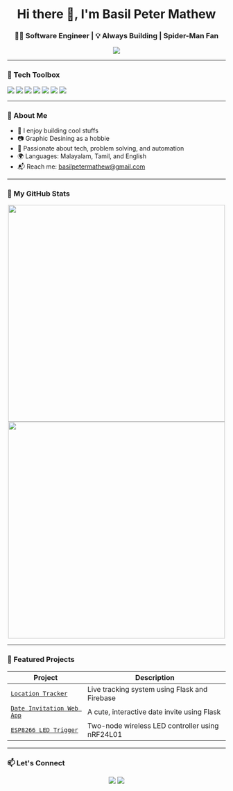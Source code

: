 <h1 align="center">Hi there 👋, I'm Basil Peter Mathew</h1>
<h3 align="center">🧑‍💻 Software Engineer | 💡 Always Building | Spider-Man Fan</h3>

<p align="center">
  <img src="https://readme-typing-svg.demolab.com/?lines=Creative+Developer;Python+%7C+sql+%7C+Graphic_Desining+Enthusiast;IoT+%26+Embedded+Explorer;Loves+Tech+%26+Spidey+Stuff!&center=true&width=500&height=45&color=F75C7E&vCenter=true&pause=1000" />
</p>

---

### 🧰 Tech Toolbox

<p align="left">
  <img src="https://img.shields.io/badge/Python-3776AB?style=for-the-badge&logo=python&logoColor=white"/>
  <img src="https://img.shields.io/badge/Graphic%20Designing-E535AB?style=for-the-badge&logo=adobecreativecloud&logoColor=white"/>
  <img src="https://img.shields.io/badge/Firebase-ffca28?style=for-the-badge&logo=firebase&logoColor=black"/>
  <img src="https://img.shields.io/badge/SQL-003B57?style=for-the-badge&logo=postgresql&logoColor=white"/>
  <img src="https://img.shields.io/badge/DBMS-1F8ACB?style=for-the-badge"/>
  <img src="https://img.shields.io/badge/Data%20Science-F7931E?style=for-the-badge"/>
  <img src="https://img.shields.io/badge/Arduino-00979D?style=for-the-badge&logo=arduino&logoColor=white"/>
</p>

---

### 🌟 About Me

- 🧪 I enjoy building cool stuffs 
- 📷 Graphic Desining as a hobbie
- 🧠 Passionate about tech, problem solving, and automation  
- 🌍 Languages: Malayalam, Tamil, and English  
- 📬 Reach me: basilpetermathew@gmail.com  

---

### 🚀 My GitHub Stats

<p align="center">
  <!-- GitHub stats card -->
  <div align="center">
  <img width="500" src="https://github-readme-stats.vercel.app/api?username=peter00123&show_icons=true&hide=prs,issues,contribs,stars&count_private=true&theme=tokyonight&custom_title=Peter's%20GitHub%20Stats" />
</div>
  <!-- Spacer -->
  <div align="center">

  <!-- Language usage chart (bar style) -->
  <img width="500" src="https://github-readme-stats.vercel.app/api/top-langs/?username=peter00123&theme=tokyonight&layout=compact&langs_count=5&custom_title=Most%20Used%20Languages" />
  </div>
</p>



---

### 🎯 Featured Projects

| Project | Description |
|--------|-------------|
| [`Location Tracker`](https://github.com/peter00123/location-tracker) | Live tracking system using Flask and Firebase |
| [`Date Invitation Web App`](https://github.com/peter00123/ask-them-out) | A cute, interactive date invite using Flask |
| [`ESP8266 LED Trigger`](#) | Two-node wireless LED controller using nRF24L01 |

---

### 📫 Let's Connect

<p align="center">
  <a href="mailto:basilpetermathew@gmail.com"><img src="https://img.shields.io/badge/Gmail-D14836?style=for-the-badge&logo=gmail&logoColor=white"/></a>
  <a href="https://github.com/peter00123"><img src="https://img.shields.io/badge/GitHub-100000?style=for-the-badge&logo=github&logoColor=white"/></a>
</p>
